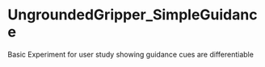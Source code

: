 # UngroundedGripper_SimpleGuidance
Basic Experiment for user study showing guidance cues are differentiable
